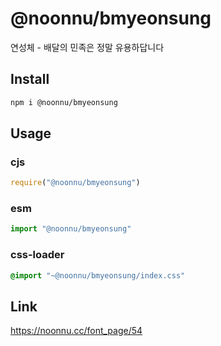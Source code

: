 # @noonnu/bmyeonsung
연성체 - 배달의 민족은 정말 유용하답니다

## Install
```sh
npm i @noonnu/bmyeonsung
```
## Usage
### cjs
```js
require("@noonnu/bmyeonsung")
```
### esm
```js
import "@noonnu/bmyeonsung"
```
### css-loader
```css
@import "~@noonnu/bmyeonsung/index.css"
```

## Link
https://noonnu.cc/font_page/54
